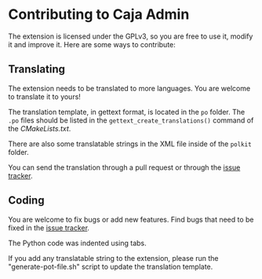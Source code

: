 Contributing to Caja Admin
==============================

The extension is licensed under the GPLv3, so you are free to use it, modify it
and improve it.
Here are some ways to contribute:


## Translating

The extension needs to be translated to more languages. You are welcome to
translate it to yours!

The translation template, in gettext format, is located in the `po` folder.
The `.po` files should be listed in the `gettext_create_translations()` command
of the *CMakeLists.txt*.

There are also some translatable strings in the XML file inside of the `polkit`
folder.

You can send the translation through a pull request or through
the [issue tracker][issues].


## Coding

You are welcome to fix bugs or add new features.
Find bugs that need to be fixed in the [issue tracker][issues].

The Python code was indented using tabs.

If you add any translatable string to the extension, please run the
"generate-pot-file.sh" script to update the translation template.



[issues]: https://github.com/infirit/caja-admin/issues

